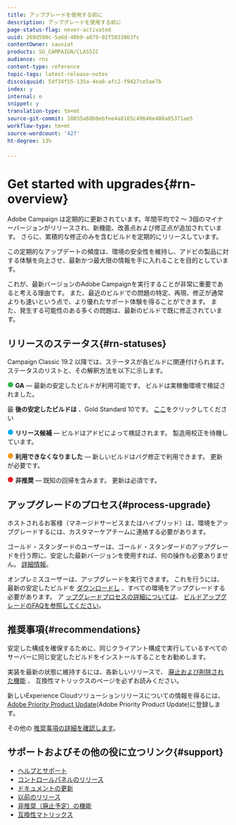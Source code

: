 ```yaml
---
title: アップグレードを使用する前に
description: アップグレードを使用する前に
page-status-flag: never-activated
uuid: 269d590c-5a6d-40b9-a879-02f5033863fc
contentOwner: sauviat
products: SG_CAMPAIGN/CLASSIC
audience: rns
content-type: reference
topic-tags: latest-release-notes
discoiquuid: 5df34f55-135a-4ea8-afc2-f9427ce5ae7b
index: y
internal: n
snippet: y
translation-type: tm+mt
source-git-commit: 18035a68b0ebfee4a8165c49646e408a85371ae5
workflow-type: tm+mt
source-wordcount: '427'
ht-degree: 13%

---
```



# Get started with upgrades{#rn-overview}

Adobe Campaign は定期的に更新されています。年間平均で2 ～ 3個のマイナーバージョンがリリースされ、新機能、改善点および修正点が追加されています。 さらに、累積的な修正のみを含むビルドを定期的にリリースしています。

この定期的なアップデートの頻度は、環境の安全性を維持し、アドビの製品に対する体験を向上させ、最新かつ最大限の情報を手に入れることを目的としています。

これが、最新バージョンのAdobe Campaignを実行することが非常に重要であると考える理由です。 また、最近のビルドでの問題の特定、再現、修正が通常よりも速いという点で、より優れたサポート体験を得ることができます。 また、発生する可能性のある多くの問題は、最新のビルドで既に修正されています。

## リリースのステータス{#rn-statuses}

Campaign Classic 19.2 以降では、ステータスが各ビルドに関連付けられます。ステータスのリストと、その解釈方法を以下に示します。

![](assets/do-not-localize/green3.png) **GA** — 最新の安定したビルドが利用可能です。 ビルドは実稼働環境で検証されました。

最 **後の安定したビルドは** 、Gold Standard 10です。 [ここ](../../rn/using/gold-standard.md)をクリックしてください

![](assets/do-not-localize/blue3.png) **リリース候補** — ビルドはアドビによって検証されます。 製造用校正を待機しています。

![](assets/do-not-localize/orange3.png) **利用できなくなりました** — 新しいビルドはバグ修正で利用できます。 更新が必要です。

![](assets/do-not-localize/red3.png) **非推奨** — 既知の回帰を含みます。 更新は必須です。

## アップグレードのプロセス{#process-upgrade}

ホストされるお客様（マネージドサービスまたはハイブリッド）は、環境をアップグレードするには、カスタマーケアチームに連絡する必要があります。

ゴールド・スタンダードのユーザーは、ゴールド・スタンダードのアップグレードを行う際に、安定した最新バージョンを使用すれば、何の操作も必要ありません。 [詳細情報](https://helpx.adobe.com/jp/campaign/kb/gold-standard.html)。

オンプレミスユーザーは、アップグレードを実行できます。 これを行うには、最新の安定したビルドを [ダウンロードし](https://experience.adobe.com/#/downloads/content/software-distribution/en/campaign.html) 、すべての環境をアップグレードする必要があります。 ア [ップグレードプロセスの詳細については](https://helpx.adobe.com/jp/campaign/kb/acc-build-upgrade.html)、 [ビルドアップグレードのFAQを参照してください](https://helpx.adobe.com/jp/campaign/kb/build-upgrade-faq.html)。

## 推奨事項{#recommendations}

安定した構成を確保するために、同じクライアント構成で実行しているすべてのサーバーに同じ安定したビルドをインストールすることをお勧めします。

実装を最新の状態に維持するには、各新しいリリースで、 [廃止および削除された機能](../../rn/using/deprecated-features.md) 、 [](../../rn/using/compatibility-matrix.md) 互換性マトリックスのページを必ずお読みください。

新しいExperience Cloudソリューションリリースについての情報を得るには、 [Adobe Priority Product Update](https://www.adobe.com/subscription/priority-product-update.html)(Adobe Priority Product Update)に登録します。

その他の [推奨事項の詳細を確認します](https://helpx.adobe.com/campaign/kb/acc-build-upgrade.html#Recommendations)。

## サポートおよびその他の役に立つリンク{#support}

* [ヘルプとサポート](https://helpx.adobe.com/campaign/kb/ac-support.html#acc-support)
* [コントロールパネルのリリース](https://docs.adobe.com/content/help/ja-JP/control-panel/using/release-notes.html)
* [ドキュメントの更新](../../rn/using/documentation-updates.md)
* [以前のリリース](../../rn/using/release--20-1.md)
* [非推奨（廃止予定）の機能 ](../../rn/using/deprecated-features.md)
* [互換性マトリックス](../../rn/using/compatibility-matrix.md)

